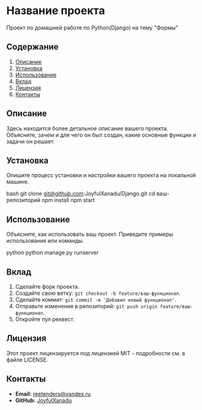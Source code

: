 **Название проекта**
=====================
Проект по домашней работе по Python(Django) на тему "Формы"

**Содержание**
---------------
1. [Описание](#описание)
2. [Установка](#установка)
3. [Использование](#использование)
4. [Вклад](#вклад)
5. [Лицензия](#лицензия)
6. [Контакты](#контакты)

**Описание**
---------------
Здесь находится более детальное описание вашего проекта. 
Объясните, зачем и для чего он был создан, какие основные функции и задачи он решает.

**Установка**
---------------
Опишите процесс установки и настройки вашего проекта на локальной машине.


bash
git clone git@github.com:JoyfulXanadu/Django.git
cd ваш-репозиторий
npm install
npm start



**Использование**
-----------------
Объясните, как использовать ваш проект. Приведите примеры использования или команды.


python
python manage.py runserver



**Вклад**
------------

1. Сделайте форк проекта.
2. Создайте свою ветку: `git checkout -b feature/ваш-функционал`.
3. Сделайте коммит: `git commit -m 'Добавил новый функционал'`.
4. Отправьте изменения в репозиторий: `git push origin feature/ваш-функционал`.
5. Откройте пул реквест.

**Лицензия**
-------------
Этот проект лицензируется под лицензией MIT - подробности см. в файле LICENSE.

**Контакты**
--------------

- **Email:** reetenders@yandex.ru
- **GitHub:** [JoyfulXanadu ](https://github.com/JoyfulXanadu)


